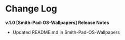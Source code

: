 # Change Log

**v.1.0 [Smith-Pad-OS-Wallpapers] Release Notes**
* Updated README.md in Smith-Pad-OS-Wallpapers